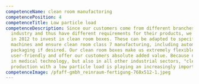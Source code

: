 ```yaml
---
competenceName: clean room manufactoring
competencePosition: 4
competenceTitle: Low particle load
competenceDescription: Since our customers come from different branches of
  industry and thus have different requirements for their products, we decided
  in 2012 to invest in clean room boxes. These can be adapted to specific
  machines and ensure clean room class 7 manufacturing, including automated
  packaging if desired. Our clean room boxes make us extremely flexible, are
  user-friendly and offer our customers absolute added value. Because not only
  in medical technology, but also in all other industrial sectors, "clean"
  production with a low particle load is playing an increasingly important role.
competenceImage: /pfaff-gmbh_reinraum-fertigung-768x512-1.jpeg
---
```


